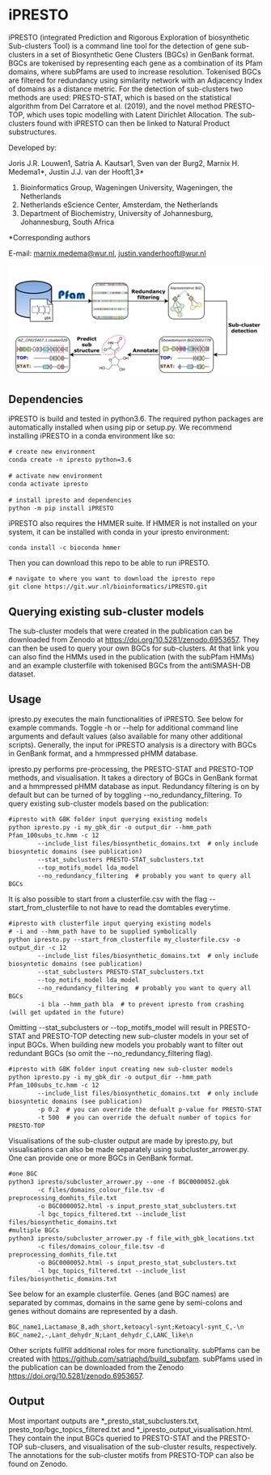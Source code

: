 # iPRESTO

iPRESTO (integrated Prediction and Rigorous Exploration of biosynthetic
Sub-clusters Tool)
is a command line tool for the detection of gene sub-clusters in
a set of Biosynthetic Gene Clusters (BGCs) in GenBank format. BGCs are tokenised
by representing each gene as a combination of its Pfam domains, where subPfams
are used to increase resolution. Tokenised BGCs are filtered for redundancy
using similarity network with an Adjacency Index of domains as a distance metric.
For the detection of sub-clusters two methods are used: PRESTO-STAT, which is
based on the statistical algorithm from Del Carratore et al. (2019), and the
novel method PRESTO-TOP, which uses topic modelling with Latent Dirichlet
Allocation. The sub-clusters found with iPRESTO can then be linked to Natural
Product substructures.

Developed by:

Joris J.R. Louwen1, Satria A. Kautsar1, Sven van der Burg2, Marnix H. Medema1*, Justin J.J. van der Hooft1,3*
1. Bioinformatics Group, Wageningen University, Wageningen, the Netherlands
2. Netherlands eScience Center, Amsterdam, the Netherlands
3. Department of Biochemistry, University of Johannesburg, Johannesburg, South Africa

*Corresponding authors

E-mail: marnix.medema@wur.nl, justin.vanderhooft@wur.nl 

![Workflow](final_workflow_black_900ppi.png)

## Dependencies

iPRESTO is build and tested in python3.6. The required python packages are
automatically installed when using pip or setup.py. We recommend installing
iPRESTO in a conda environment like so:
```
# create new environment
conda create -n ipresto python=3.6

# activate new environment
conda activate ipresto

# install ipresto and dependencies
python -m pip install iPRESTO
```

iPRESTO also requires the HMMER suite. If HMMER is not installed on your
system, it can be installed with conda in your ipresto environment:
```
conda install -c bioconda hmmer
```

Then you can download this repo to be able to run iPRESTO.
```
# navigate to where you want to download the ipresto repo
git clone https://git.wur.nl/bioinformatics/iPRESTO.git
```

## Querying existing sub-cluster models

The sub-cluster models that were created in the publication can be downloaded from
Zenodo at https://doi.org/10.5281/zenodo.6953657. They can then be used to query your own BGCs
for sub-clusters. At that link you can also find the HMMs used in the publication (with the subPfam HMMs)
and an example clusterfile with tokenised BGCs from the antiSMASH-DB dataset.

## Usage

ipresto.py executes the main functionalities of iPRESTO. See below for
example commands. Toggle -h or --help for additional command line arguments
and default values (also available for many other additional scripts). Generally,
the input for iPRESTO analysis is a directory with BGCs in GenBank format, and 
a hmmpressed pHMM database.

ipresto.py performs pre-processing, the PRESTO-STAT and PRESTO-TOP methods, and 
visualisation. It takes a directory of BGCs in GenBank format and a hmmpressed
pHMM database as input. Redundancy filtering is
on by default but can be turned of by toggling --no_redundancy_filtering.
To query existing sub-cluster models based on the publication:
```
#ipresto with GBK folder input querying existing models
python ipresto.py -i my_gbk_dir -o output_dir --hmm_path Pfam_100subs_tc.hmm -c 12
        --include_list files/biosynthetic_domains.txt  # only include biosyntetic domains (see publication)
        --stat_subclusters PRESTO-STAT_subclusters.txt
        --top_motifs_model lda_model
        --no_redundancy_filtering  # probably you want to query all BGCs
```

It is also possible to start from a
clusterfile.csv with the flag --start_from_clusterfile to not have to read the domtables everytime.
```
#ipresto with clusterfile input querying existing models
# -i and --hmm_path have to be supplied symbolically
python ipresto.py --start_from_clusterfile my_clusterfile.csv -o output_dir -c 12
        --include_list files/biosynthetic_domains.txt  # only include biosyntetic domains (see publication)
        --stat_subclusters PRESTO-STAT_subclusters.txt
        --top_motifs_model lda_model
        --no_redundancy_filtering  # probably you want to query all BGCs
        -i bla --hmm_path bla  # to prevent ipresto from crashing (will get updated in the future)
```

Omitting --stat_subclusters or --top_motifs_model will result in PRESTO-STAT and PRESTO-TOP
detecting new sub-cluster models in your set of input BGCs. When building new models you
probably want to filter out redundant BGCs (so omit the --no_redundancy_filtering flag).
```
#ipresto with GBK folder input creating new sub-cluster models
python ipresto.py -i my_gbk_dir -o output_dir --hmm_path Pfam_100subs_tc.hmm -c 12
        --include_list files/biosynthetic_domains.txt  # only include biosyntetic domains (see publication)
        -p 0.2  # you can override the defualt p-value for PRESTO-STAT
        -t 500  # you can override the defualt number of topics for PRESTO-TOP
```

Visualisations of the sub-cluster output are made by ipresto.py, but visualisations can
also be made separately using subcluster_arrower.py.
One can provide one or more BGCs in GenBank format.
```
#one BGC
python3 ipresto/subcluster_arrower.py --one -f BGC0000052.gbk
        -c files/domains_colour_file.tsv -d preprocessing_domhits_file.txt
        -o BGC0000052.html -s input_presto_stat_subclusters.txt
        -l bgc_topics_filtered.txt --include_list files/biosynthetic_domains.txt
#multiple BGCs
python3 ipresto/subcluster_arrower.py -f file_with_gbk_locations.txt
        -c files/domains_colour_file.tsv -d preprocessing_domhits_file.txt
        -o BGC0000052.html -s input_presto_stat_subclusters.txt
        -l bgc_topics_filtered.txt --include_list files/biosynthetic_domains.txt
```

See below for an example clusterfile. Genes (and BGC names) are separated by
commas, domains in the same gene by semi-colons and genes without domains are
represented by a dash.
```
BGC_name1,Lactamase_B,adh_short,ketoacyl-synt;Ketoacyl-synt_C,-\n
BGC_name2,-,Lant_dehydr_N;Lant_dehydr_C,LANC_like\n
```

Other scripts fullfill additional roles for more functionality. subPfams can be
created with https://github.com/satriaphd/build_subpfam. subPfams used in the
publication can be downloaded from the Zenodo https://doi.org/10.5281/zenodo.6953657.

## Output

Most important outputs are *_presto_stat_subclusters.txt, presto_top/bgc_topics_filtered.txt and
*_ipresto_output_visualisation.html. They contain the input BGCs queried to PRESTO-STAT and the
PRESTO-TOP sub-clusers, and visualisation of the sub-cluster results, respectively. The
annotations for the sub-cluster motifs from PRESTO-TOP can also be found on Zenodo.
